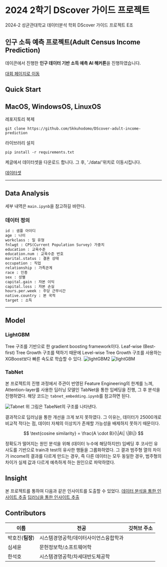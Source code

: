 # 2024 2학기 DScover 가이드 프로젝트
2024-2  성균관대학교 데이터분석 학회 DScover 가이드 프로젝트 E조

## 인구 소득 예측 프로젝트(Adult Census Income Prediction)
데이콘에서 진행한 **인구 데이터 기반 소득 예측 AI 해커톤**을 진행하였습니다.

[대회 페이지로 이동](https://dacon.io/competitions/official/235892/overview/description)



## Quick Start
## MacOS, WindowsOS, LinuxOS

레포지토리 복제
```shell
git clone https://github.com/Skkuhodomo/DScover-adult-income-prediction
```

라이브러리 설치
```shell
pip install -r requirements.txt
```


케글에서 데이터셋을 다운로드 합니다. 그 후, './data/'위치로 이동시킵니다.

[데이터셋](https://www.kaggle.com/datasets/wenruliu/adult-income-dataset)

---

## Data Analysis
세부 내역은 `main.ipynb`을 참고하길 바란다. 

### 데이터 정의

```txt 
id : 샘플 아이디
age : 나이
workclass : 일 유형
fnlwgt : CPS(Current Population Survey) 가중치
education : 교육수준
education.num : 교육수준 번호
marital.status : 결혼 상태
occupation : 직업
relationship : 가족관계
race : 인종
sex : 성별
capital.gain : 자본 이익
capital.loss : 자본 손실
hours.per.week : 주당 근무시간
native.country : 본 국적
target : 소득 
```
---

## Model 
###  LightGBM 
Tree  구조를 기반으로 한 gradient boosting framework이다. Leaf-wise (Best-first) Tree Growth 구조를 택하기 때문에 Level-wise Tree Growth 구조를 사용하는 XGBoost보다 빠른 속도로 학습할 수 있다. 
![lightGBM2](https://lightgbm.readthedocs.io/en/latest/_images/leaf-wise.png)
![lightGBM](https://lightgbm.readthedocs.io/en/latest/_images/level-wise.png)



###  TabNet 
본 프로젝트의 진행 과정에서 주관이 반영된 Feature Engineering의 한계를 느껴, Attention-layer를 사용한 딥러닝 모델인 TabNet을 통한 임베딩을 진행, 그 후 분석을 진행하였다. 해당 코드는 `tabnet_embedding.ipynb`를 참고하면 된다. 

![Tabnet](https://miro.medium.com/v2/resize:fit:2000/format:webp/1*PCyFIs8ce-a5j4caAhJiVg.png)
위 그림은 TabeNet의 구조를 나타낸다. 

결과적으로 딥러닝을 통한 개선을 크게 보지 못하였다. 그 이유는, 데이터가 25000개로 비교적 적다는 점, 데이터 자체의 이상치가 존재할 가능성을 배제하지 못하기 때문이다. 

$$
\text{cosine similarity} = \frac{A \cdot B}{\|A\| \|B\|}
$$


정확도가 떨어지는 원인 분석을 위해 (데이터 누수에 해당하지만) 임베딩 후 코사인 유사도를 기반으로 train과 test의 유사한 행들을 그룹화하였다. 그 결과 범주형 열의 차이가 income의 결과를 다르게 만드는 경우, 즉 다른 데이터는 모두 동일한 경우, 범주형의 차이가 실제 값과 다르게 예측하게 하는 원인으로 파악하였다. 

## Insight
본 프로젝트를 통하여 다음과 같은 인사이트를 도출할 수 있었다. 
[데이터 분석을 통한 인사이트 추출](./data_analysis_insight.md)
[딥러닝을 통한 인사이트 추출](./deep_learning_insight.md)

## Contributors

| 이름 | 전공 | 깃허브 주소 |
| --- |--|  --- |
| 박호진(**팀장**) |시스템경영공학/데이터사이언스융합학과| |
| 심세윤 |문헌정보학/소프트웨어학| |
| 한석호 |시스템경영공학/차세대반도체공학 | |
